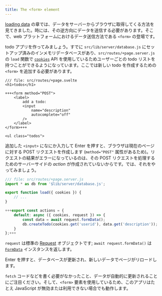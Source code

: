 ```yaml
---
title: The <form> element
---
```


[loading data](page-data) の章では、データをサーバーからブラウザに取得してくる方法を見てきました。時には、その逆方向にデータを送信する必要があります。そこで、web プラットフォームにおけるデータ送信方法である `<form>` の登場です。

todo アプリを作ってみましょう。すでに `src/lib/server/database.js` にセットアップ済みのインメモリデータベースがあり、`src/routes/+page.server.js` の `load` 関数で [`cookies`](/docs/kit/load#Cookies) API を使用しているためユーザーごとの todo リストを持つことができるようになっています。ここでは新しい todo を作成するための `<form>` を追加する必要があります。

```svelte
/// file: src/routes/+page.svelte
<h1>todos</h1>

+++<form method="POST">
	<label>
		add a todo:
		<input
			name="description"
			autocomplete="off"
		/>
	</label>
</form>+++

<ul class="todos">
```

追加した `<input>` になにか入力して Enter を押すと、ブラウザは現在のページに対する POST リクエストを作成します (`method="POST"` 属性があるため)。リクエストの結果がエラーになっているのは、その POST リクエストを処理するためのサーバーサイドの _action_ が作成されていないからです。では、それをやってみましょう。

```js
/// file: src/routes/+page.server.js
import * as db from '$lib/server/database.js';

export function load({ cookies }) {
	// ...
}

+++export const actions = {
	default: async ({ cookies, request }) => {
		const data = await request.formData();
		db.createTodo(cookies.get('userid'), data.get('description'));
	}
};+++
```

`request` は標準の [Request](https://developer.mozilla.org/ja/docs/Web/API/Request) オブジェクトです; `await request.formData()` は [`FormData`](https://developer.mozilla.org/ja/docs/Web/API/FormData) インスタンスを返します。

Enter を押すと、データベースが更新され、新しいデータでページがリロードします。

`fetch` コードなどを書く必要がなかったこと、データが自動的に更新されることにご注目ください。そして、`<form>` 要素を使用しているため、このアプリはたとえ JavaScript が無効または利用できない場合でも動作します。
